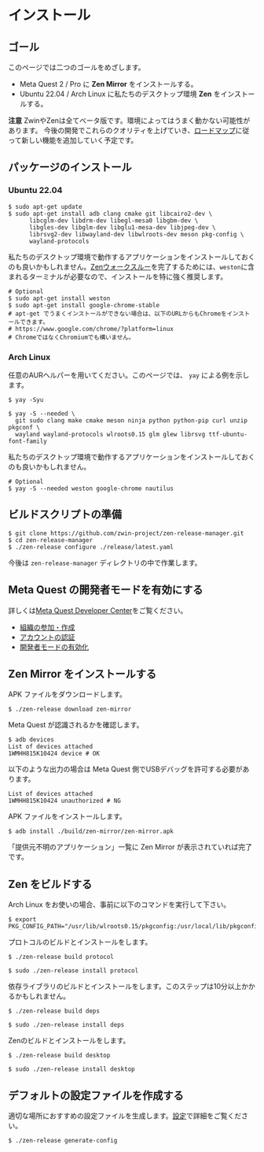 # インストール

## ゴール

このページでは二つのゴールをめざします。

- Meta Quest 2 / Pro に **Zen Mirror** をインストールする。
- Ubuntu 22.04 / Arch Linux に私たちのデスクトップ環境 **Zen** をインストールする。

<!-- TODO: Link to the description of Zen and Zen Mirror -->

**注意**
ZwinやZenは全てベータ版です。環境によってはうまく動かない可能性があります。
今後の開発でこれらのクオリティを上げていき、[ロードマップ](/ja/roadmap)に従って新しい機能を追加していく予定です。

## パッケージのインストール

### Ubuntu 22.04

```shell
$ sudo apt-get update
$ sudo apt-get install adb clang cmake git libcairo2-dev \
      libcglm-dev libdrm-dev libegl-mesa0 libgbm-dev \
      libgles-dev libglm-dev libglu1-mesa-dev libjpeg-dev \
      librsvg2-dev libwayland-dev libwlroots-dev meson pkg-config \
      wayland-protocols
```

私たちのデスクトップ環境で動作するアプリケーションをインストールしておくのも良いかもしれません。[Zenウォークスルー](/ja/getting_started/zen_walkthrough)を完了するためには、`weston`に含まれるターミナルが必要なので、インストールを特に強く推奨します。

```shell
# Optional
$ sudo apt-get install weston
$ sudo apt-get install google-chrome-stable
# apt-get でうまくインストールができない場合は、以下のURLからもChromeをインストールできます。
# https://www.google.com/chrome/?platform=linux
# ChromeではなくChromiumでも構いません。
```

### Arch Linux

任意のAURヘルパーを用いてください。このページでは、 `yay` による例を示します。

```shell
$ yay -Syu
```

```shell
$ yay -S --needed \
  git sudo clang make cmake meson ninja python python-pip curl unzip pkgconf \
  wayland wayland-protocols wlroots0.15 glm glew librsvg ttf-ubuntu-font-family
```

私たちのデスクトップ環境で動作するアプリケーションをインストールしておくのも良いかもしれません。

```shell
# Optional
$ yay -S --needed weston google-chrome nautilus
```

## ビルドスクリプトの準備

```shell
$ git clone https://github.com/zwin-project/zen-release-manager.git
$ cd zen-release-manager
$ ./zen-release configure ./release/latest.yaml
```

今後は `zen-release-manager` ディレクトリの中で作業します。

## Meta Quest の開発者モードを有効にする

詳しくは[Meta Quest Developer Center](https://developer.oculus.com/documentation/native/android/mobile-device-setup/ "デバイスの設定")をご覧ください。

- [組織の参加・作成](https://developer.oculus.com/documentation/native/android/mobile-device-setup/#joining-or-creating-an-organization)
- [アカウントの認証](https://developer.oculus.com/documentation/native/android/mobile-device-setup/#verify-your-account)
- [開発者モードの有効化](https://developer.oculus.com/documentation/native/android/mobile-device-setup/#enable-developer-mode)


## Zen Mirror をインストールする

APK ファイルをダウンロードします。

```shell
$ ./zen-release download zen-mirror
```

Meta Quest が認識されるかを確認します。

```shell
$ adb devices
List of devices attached
1WMHH815K10424 device # OK
```

以下のような出力の場合は Meta Quest 側でUSBデバッグを許可する必要があります。

```shell
List of devices attached
1WMHH815K10424 unauthorized # NG
```

APK ファイルをインストールします。

```shell
$ adb install ./build/zen-mirror/zen-mirror.apk
```

「提供元不明のアプリケーション」一覧に Zen Mirror が表示されていれば完了です。

## Zen をビルドする

Arch Linux をお使いの場合、事前に以下のコマンドを実行して下さい。

```shell
$ export PKG_CONFIG_PATH="/usr/lib/wlroots0.15/pkgconfig:/usr/local/lib/pkgconfig:/usr/local/lib64/pkgconfig:${PKG_CONFIG_PATH}"
```

プロトコルのビルドとインストールをします。

```shell
$ ./zen-release build protocol
```

```shell
$ sudo ./zen-release install protocol
```

依存ライブラリのビルドとインストールをします。このステップは10分以上かかるかもしれません。

```shell
$ ./zen-release build deps
```

```shell
$ sudo ./zen-release install deps
```

Zenのビルドとインストールをします。

```shell
$ ./zen-release build desktop
```

```shell
$ sudo ./zen-release install desktop
```

## デフォルトの設定ファイルを作成する

適切な場所におすすめの設定ファイルを生成します。[設定](/ja/getting_started/configuration)で詳細をご覧ください。

```shell
$ ./zen-release generate-config
```
